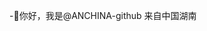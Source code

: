 -👋你好，我是@ANCHINA-github
来自中国湖南

<!---
ANCHINA-github/ANCHINA-github是一个✨特殊✨库，因为它的“README.md ”(此文件)出现在您的github个人资料中。
您可以单击预览链接来查看您的更改。
--->

